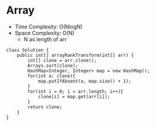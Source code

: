 # Array
* Time Complexity: O(NlogN)
* Space Complexity: O(N)
	* N as length of arr
```
class Solution {
    public int[] arrayRankTransform(int[] arr) {
        int[] clone = arr.clone();
        Arrays.sort(clone);
        HashMap<Integer, Integer> map = new HashMap();
        for(int a: clone){
            map.putIfAbsent(a, map.size() + 1);
        }
        for(int i = 0; i < arr.length; i++){
            clone[i] = map.get(arr[i]);
        }
        return clone;
    }
}
```